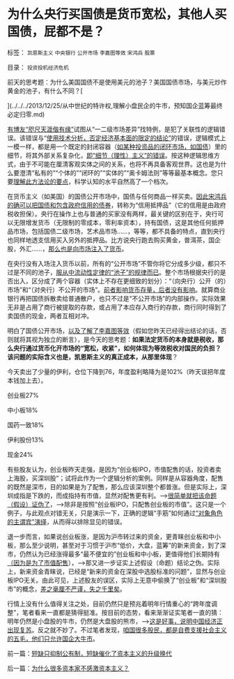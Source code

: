 # 为什么央行买国债是货币宽松，其他人买国债，屁都不是？

标签： `凯恩斯主义` `中央银行` `公开市场` `李嘉图等效` `宋鸿兵` `股票` 

目录： `投资投机经济危机`

前天的思考题：为什么美国国债不是使用美元的池子？美国国债市场，与美元炒作黄金的池子，有什么不同？[

](../../../2013/12/25/从中世纪的特许权,理解小盘民企的牛市，预知国企蓝筹最终必定归零.md)

[有博友“咫尺天涯偕有缘”](../../../2013/12/25/从中世纪的特许权,理解小盘民企的牛市，预知国企蓝筹最终必定归零.md)试图从“一二级市场差异”找特例，是犯了关联性的逻辑错误。该错误与“[使用技术分析，否定经济基本面的限定的结论”](../../../2012/12/5/消息不是A股波动原因，股神创作的消息，和技术分析.md)的错误，逻辑模式上一模一样，都是用一个既定的封闭容器（[如某种投资品的闭环市场，如国债](../../../2012/2/26/闭环经济模型就是个体价值观，及社会财富的层次.md)）里的细节，将其外部关系复杂化，[即“细节（理性）主义”的错误](../../../2012/8/23/大学无书！拒绝细节理性主义！.md)。按这种逻辑思维方式，由于不可能在厘清客观实体之间的关系，也将不再具备客观世界。这也是为什么要澄清“私有的”“个体的”“闭环的”“实体的”“奥卡姆法则”等等最基本概念。您只要[理解此方法论的要点](../../../2012/2/25/《Think&nbsp;In&nbsp;Java》中的社会学和经济学分析.md)，科学认知的水平自然高了一个档次。

在货币主义（如美国）的国债公开市场中，国债与任何商品一样买卖。[因此宋鸿兵的确可以把国债和包含政府信用的债券](../../../2013/12/23/宋鸿兵和叶檀等，在美元QE里装逼的荒谬.md)，转称为“信用抵押品”（它的信用是由政府税收担保）。央行在操作上也与普通的买家没有两样，最关键的区别在于，央行可以无限增发货币（无限制的零成本，零利率资本），持有国债，这是其他任何抵押品市场，包括国债二级市场，艺术品市场……，等等，都不具备的特点，直到央行也同样地透支信用买入另外的抵押品。比方说央行跑去购买黄金，普洱茶，国企股，外汇……，[那么也是向市场注入了货币](../../../2011/6/22/保值储蓄不可行；负利率不应干预存款利息.md)。



在央行没有入场注入货币以前，所有的“公开市场”不管你将它分成多少级，都只不过是不同的池子，[服从中流动性定律的“池子”的规律而已](../../../2012/1/10/打压投机是如何制造了大萧条？.md)。整个市场根据央行的是否出入，区分成了两个容器（实体上不存在更细致的划分）：“（向央行）公开（的）市场”和“（对央行）不公开的市场”。[前者影响货币存量，后者没有影响](../../../2009/12/3/什么是财富？货币天生是国库券.md)。就算商业银行再把国债拆散卖给普通散户，也只不过是“不公开市场”的内部操作。实际效果无非是占用了商行被提取的存款，或占用了本应存入商行的存款，商行同时得到了卖国债的现金，两者互相对冲。



明白了国债公开市场，[以及了解了李嘉图等效](../../../2013/9/15/大政府经高房价到大萧条——&gt;通往奴役之路.md)（假如您昨天已经得出结论的话，否则就将其视为独立的断言），是今天的思考题：**如果法定货币的本身就是税收，那么央行通过货币化开市场的“宽松，收紧”，如何体现为等效税收对国民的负担？该问题的实际含义也是，凯恩斯主义的真正成本，从那里体现**？

今天卖出了少量的伊利，仓位下降到76，年度盈利略降为是102%（昨天误把年度本钱加上去）。

创业板27%

中小板18%

国药一致18%

伊利股份13%

现金24%

有些股友认为，创业板昨天走强，是因为“创业板IPO，市值配售的话，投资者卖上海股，买深圳股”；试将此作为一个逻辑分析的案例。同样是从容器角度，配售的既然是深市，目的如果是为了配售，那么应该深圳整个都普涨。但是实际上，深圳成指是下跌的，而成指持有市值，显然对配售更有利。——>[很简单就把该命题（假设）证伪了](../../../2009/5/25/走出汉文化“公说公有理”的语言泥潭.md)，——>除非是按照“创业板IPO，只配售创业板的市值”。这只是一个例子，与此观点对错无关，只是演示一下，正确的逻辑“手筋”如何通过[“对象角色的主谓宾”演绎](../../../2009/5/22/“实”未必为实证，认识对象角色的主谓宾.md)，从而得以排除显见的错误。

退一步而言，如果说创业板涨，是因为沪市转过来的资金，更青睐创业板和中小板，那么至少说明，甚至对于习惯于沪市“低价，大盘，蓝筹”的新来资金，到了深市，仍然认为已经涨得最多“最不便宜的”创业板和中小板，更值得他们长期持有[（因为是为了市值配售](../../../2013/12/19/强烈建议发行“按市值配售的打新权证”，及其合法性和合理性.md)），——>那又进一步证实上述假设（命题）结论之伪。实际上，新来资金青睐说，已经是“新来的资金在深股中选股标准的问题”，显然与创业板IPO无关。由此可见，上述股友的误区，实际上无意中偷换了“创业板”和“深圳股市”的概念，[差之毫厘不严谨，失之千里矣](../../../2013/5/6/个人主义就是对象角色的主谓宾的“面向对象”.md)。

行情上没有什么值得关注之处，目前仍然只是预兆着明年行情重心的“跨年度调整”，笔者看来一直都是猜得挺准。按目前的态势，看来渐渐证实笔者一直的猜：明年仍然是小盘股的牛市，仍然是大盘股的熊市，——>[这是好事，说明中国经济正出现复苏](../../../2013/12/25/从中世纪的特许权,理解小盘民企的牛市，预知国企蓝筹最终必定归零.md)。反之就不妙了。不过笔者发现，[咱国很多股民，都是自费支援社会主义的五毛，他们只允许国企大牛市](../../../2011/6/29/忠告五毛型股民不要拉皮条.md)。

前一篇：[短缺只抑制公有制，短缺催化了资本主义的升级换代](../../../2013/12/26/短缺只抑制公有制，短缺催化了资本主义的升级换代.md)

后一篇：[为什么很多资本家不感激资本主义？](../../../2013/12/27/为什么很多资本家不感激资本主义？.md)